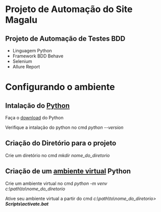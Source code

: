 # Projeto de Automação do Site Magalu


## Projeto de Automação de Testes BDD

* Linguagem Python
* Framework BDD Behave
* Selenium
* Allure Report




# Configurando o ambiente


## Intalação do [Python](https://www.python.org/)

Faça o [download](https://www.python.org/downloads/) do Python 

Verifique a intalação do python no cmd *python --version*


## Criação do Diretório para o projeto

Crie um diretório no cmd *mkdir nome_do_diretorio*

## Criação de um [ambiente virtual](https://docs.python.org/3/library/venv.html?highlight=venv#module-venv) Python

Crie um ambiente virtual no cmd *python -m venv c:\path\to\nome_do_diretorio*

Ative seu ambiente virtual a partir do cmd _c:\path\to\nome_do_diretorio> **Scripts\activate.bat**_

